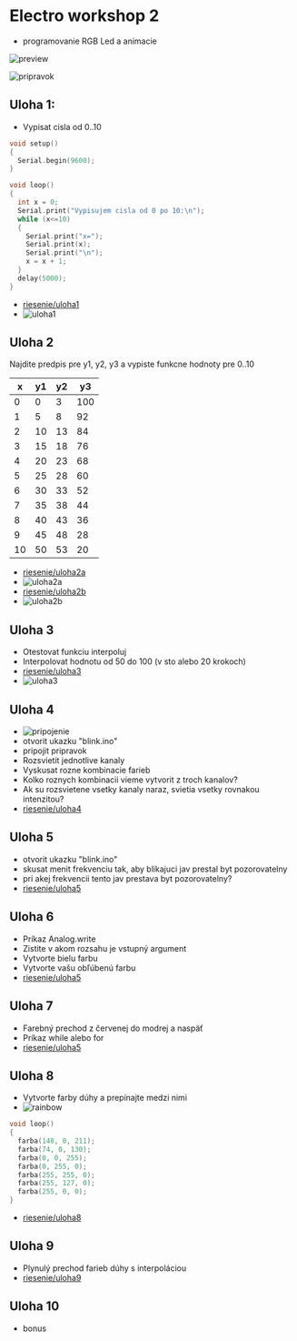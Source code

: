 # Electro workshop 2

- programovanie RGB Led a animacie

![preview](preview.jpg)

![pripravok](pripravok.jpg)

## Uloha 1:

- Vypisat cisla od 0..10

```C
void setup() 
{
  Serial.begin(9600);
}

void loop() 
{
  int x = 0;
  Serial.print("Vypisujem cisla od 0 po 10:\n");
  while (x<=10)
  {
    Serial.print("x=");
    Serial.print(x);
    Serial.print("\n");
    x = x + 1;
  }
  delay(5000);
}
```

- [riesenie/uloha1](riesenie/prog1_u1.ino)
- ![uloha1](riesenie/prog1_u1.png)

## Uloha 2

Najdite predpis pre y1, y2, y3 a vypiste funkcne hodnoty pre 0..10

| x  | y1  | y2  | y3  |
-----|-----|-----|-----|
| 0  | 0   | 3   | 100 |
| 1  | 5   | 8   | 92  |
| 2  | 10  | 13  | 84  |
| 3  | 15  | 18  | 76  |
| 4  | 20  | 23  | 68  |
| 5  | 25  | 28  | 60  |
| 6  | 30  | 33  | 52  |
| 7  | 35  | 38  | 44  |
| 8  | 40  | 43  | 36  |
| 9  | 45  | 48  | 28  |
| 10 | 50  | 53  | 20  |

- [riesenie/uloha2a](riesenie/prog2_u2a.ino)
- ![uloha2a](riesenie/prog2_u2a.png)
- [riesenie/uloha2b](riesenie/prog3_u2b.ino)
- ![uloha2b](riesenie/prog3_u2b.png)

## Uloha 3

- Otestovat funkciu interpoluj
- Interpolovat hodnotu od 50 do 100 (v sto alebo 20 krokoch)
- [riesenie/uloha3](riesenie/prog4_u3.ino)
- ![uloha3](riesenie/prog4_u3.png)

## Uloha 4
- ![pripojenie](connection.png)
- otvorit ukazku "blink.ino"
- pripojit pripravok
- Rozsvietit jednotlive kanaly
- Vyskusat rozne kombinacie farieb
- Kolko roznych kombinacii vieme vytvorit z troch kanalov? 
- Ak su rozsvietene vsetky kanaly naraz, svietia vsetky rovnakou intenzitou?
- [riesenie/uloha4](riesenie/prog5_u4.ino)

## Uloha 5
- otvorit ukazku "blink.ino"
- skusat menit frekvenciu tak, aby blikajuci jav prestal byt pozorovatelny
- pri akej frekvencii tento jav prestava byt pozorovatelny?
- [riesenie/uloha5](riesenie/prog6_u5.ino)

## Uloha 6
- Príkaz Analog.write
- Zistite v akom rozsahu je vstupný argument
- Vytvorte bielu farbu
- Vytvorte vašu obľúbenú farbu
- [riesenie/uloha5](riesenie/prog7_u6.ino)

## Uloha 7
- Farebný prechod z červenej do modrej a naspäť 
- Príkaz while alebo for
- [riesenie/uloha5](riesenie/prog8_u7.ino)

## Uloha 8
- Vytvorte farby dúhy a prepínajte medzi nimi
- ![rainbow](rainbow.png)

```C
void loop() 
{
  farba(148, 0, 211);
  farba(74, 0, 130);
  farba(0, 0, 255);
  farba(0, 255, 0);
  farba(255, 255, 0);
  farba(255, 127, 0);
  farba(255, 0, 0);
}

``` 

- [riesenie/uloha8](riesenie/prog9_u8.ino)

## Uloha 9
- Plynulý prechod farieb dúhy s interpoláciou
- [riesenie/uloha9](riesenie/prog9_u10.ino)

## Uloha 10
- bonus

